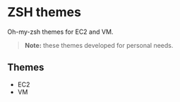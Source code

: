 # ZSH themes

Oh-my-zsh themes for EC2 and VM.

> **Note:** these themes developed for personal needs.

## Themes
* EC2
* VM
